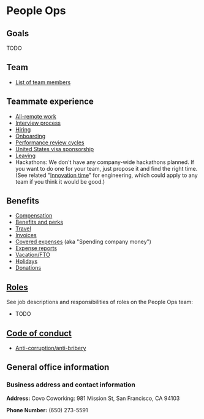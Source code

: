 # People Ops

## Goals

TODO

## Team

- [List of team members](../../company/team/index.md)

## Teammate experience

- [All-remote work](../../company/remote/index.md)
- [Interview process](interview_process.md)
- [Hiring](hiring.md)
- [Onboarding](onboarding/index.md)
- [Performance review cycles](review-cycles.md)
- [United States visa sponsorship](visa-sponsorship.md)
- [Leaving](leaving.md)
- Hackathons: We don't have any company-wide hackathons planned. If you want to do one for your team, just propose it and find the right time. (See related "[Innovation time](../engineering/index.md#innovation-time)" for engineering, which could apply to any team if you think it would be good.)

## Benefits

- [Compensation](compensation.md)
- [Benefits and perks](benefits-and-perks.md)
- [Travel](travel.md)
- [Invoices](invoices.md)
- [Covered expenses](spending-company-money.md) (aka "Spending company money")
- [Expense reports](expenses.md)
- [Vacation/FTO](https://github.com/sourcegraph/Graphbook/blob/master/Holidays,%20FTO,%20and%20leaves%20of%20absence/Vacation%20and%20FTO.md)
- [Holidays](holidays.md)
- [Donations](donations.md)

## [Roles](roles.md)

See job descriptions and responsibilities of roles on the People Ops team:

- TODO

## [Code of conduct](../communication/code_of_conduct.md)

- [Anti-corruption/anti-bribery](anti-corruption.md)

## General office information

### Business address and contact information

**Address:** Covo Coworking: 981 Mission St, San Francisco, CA 94103

**Phone Number:** (650) 273-5591
